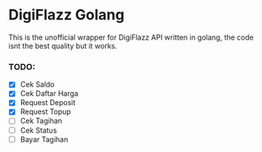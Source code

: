 # DigiFlazz Golang

This is the unofficial wrapper for DigiFlazz API written in golang, the code isnt the best quality but it works.

### TODO:

- [x] Cek Saldo
- [x] Cek Daftar Harga
- [x] Request Deposit
- [x] Request Topup
- [ ] Cek Tagihan
- [ ] Cek Status
- [ ] Bayar Tagihan
